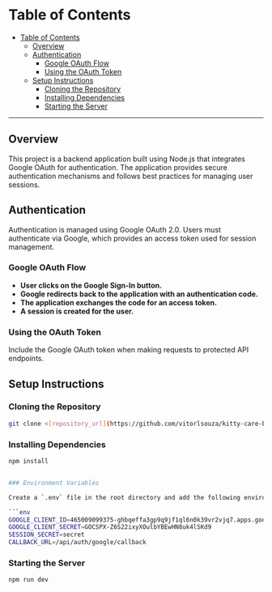 # Table of Contents

- [Table of Contents](#table-of-contents)
  - [Overview](#overview)
  - [Authentication](#authentication)
    - [Google OAuth Flow](#google-oauth-flow)
    - [Using the OAuth Token](#using-the-oauth-token)
  - [Setup Instructions](#setup-instructions)
    - [Cloning the Repository](#cloning-the-repository)
    - [Installing Dependencies](#installing-dependencies)
    - [Starting the Server](#starting-the-server)

---

## Overview

This project is a backend application built using Node.js that integrates Google OAuth for authentication. The application provides secure authentication mechanisms and follows best practices for managing user sessions.

## Authentication

Authentication is managed using Google OAuth 2.0. Users must authenticate via Google, which provides an access token used for session management.

### Google OAuth Flow

- **User clicks on the Google Sign-In button.**
- **Google redirects back to the application with an authentication code.**
- **The application exchanges the code for an access token.**
- **A session is created for the user.**

### Using the OAuth Token

Include the Google OAuth token when making requests to protected API endpoints.

## Setup Instructions

### Cloning the Repository

```sh
git clone <[repository_url](https://github.com/vitorlsouza/kitty-care-backend.git)>
```

### Installing Dependencies

````sh
npm install


### Environment Variables

Create a `.env` file in the root directory and add the following environment variables:

```env
GOOGLE_CLIENT_ID=465009099375-ghbqeffa3gp9q9jf1ql6n0k39vr2vjq7.apps.googleusercontent.com
GOOGLE_CLIENT_SECRET=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
SESSION_SECRET=secret
CALLBACK_URL=/api/auth/google/callback
````

### Starting the Server

```sh
npm run dev
```
